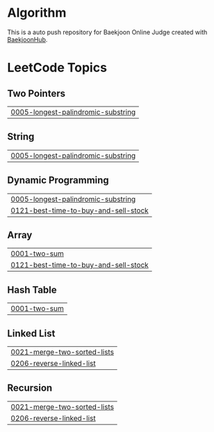 # Algorithm
This is a auto push repository for Baekjoon Online Judge created with [BaekjoonHub](https://github.com/BaekjoonHub/BaekjoonHub).

<!---LeetCode Topics Start-->
# LeetCode Topics
## Two Pointers
|  |
| ------- |
| [0005-longest-palindromic-substring](https://github.com/dhchoi98/Algorithm/tree/master/0005-longest-palindromic-substring) |
## String
|  |
| ------- |
| [0005-longest-palindromic-substring](https://github.com/dhchoi98/Algorithm/tree/master/0005-longest-palindromic-substring) |
## Dynamic Programming
|  |
| ------- |
| [0005-longest-palindromic-substring](https://github.com/dhchoi98/Algorithm/tree/master/0005-longest-palindromic-substring) |
| [0121-best-time-to-buy-and-sell-stock](https://github.com/dhchoi98/Algorithm/tree/master/0121-best-time-to-buy-and-sell-stock) |
## Array
|  |
| ------- |
| [0001-two-sum](https://github.com/dhchoi98/Algorithm/tree/master/0001-two-sum) |
| [0121-best-time-to-buy-and-sell-stock](https://github.com/dhchoi98/Algorithm/tree/master/0121-best-time-to-buy-and-sell-stock) |
## Hash Table
|  |
| ------- |
| [0001-two-sum](https://github.com/dhchoi98/Algorithm/tree/master/0001-two-sum) |
## Linked List
|  |
| ------- |
| [0021-merge-two-sorted-lists](https://github.com/dhchoi98/Algorithm/tree/master/0021-merge-two-sorted-lists) |
| [0206-reverse-linked-list](https://github.com/dhchoi98/Algorithm/tree/master/0206-reverse-linked-list) |
## Recursion
|  |
| ------- |
| [0021-merge-two-sorted-lists](https://github.com/dhchoi98/Algorithm/tree/master/0021-merge-two-sorted-lists) |
| [0206-reverse-linked-list](https://github.com/dhchoi98/Algorithm/tree/master/0206-reverse-linked-list) |
<!---LeetCode Topics End-->